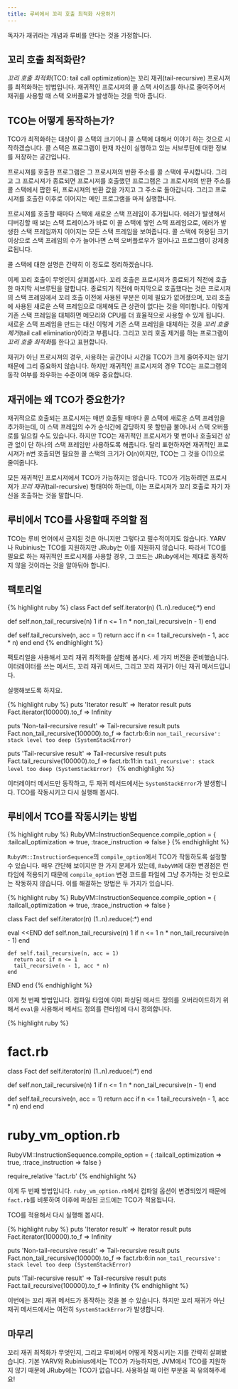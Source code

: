 ```yaml
---
title: 루비에서 꼬리 호출 최적화 사용하기
---
```


독자가 재귀라는 개념과 루비를 안다는 것을 가정합니다.

## 꼬리 호출 최적화란?

*꼬리 호출 최적화*(TCO: tail call optimization)는 꼬리 재귀(tail-recursive) 프로시져를 최적화하는 방법입니다. 재귀적인 프로시져의 콜 스택 사이즈를 하나로 줄여주어서 재귀를 사용할 때 스택 오버플로가 발생하는 것을 막아 줍니다.

<!--more-->

## TCO는 어떻게 동작하는가?

TCO가 최적화하는 대상이 콜 스택의 크기이니 콜 스택에 대해서 이야기 하는 것으로 시작하겠습니다. 콜 스택은 프로그램이 현재 자신이 실행하고 있는 서브루틴에 대한 정보를 저장하는 공간입니다. 

프로시져를 호출한 프로그램은 그 프로시져의 반환 주소를 콜 스택에 푸시합니다. 그리고 그 프로시져가 종료되면 프로시져를 호출했던 프로그램은 그 프로시져의 반환 주소를 콜 스택에서 팝한 뒤, 프로시져의 반환 값을 가지고 그 주소로 돌아갑니다. 그리고 프로시져를 호출한 이후로 이어지는 메인 프로그램을 마저 실행합니다. 

프로시져를 호출할 때마다 스택에 새로운 스택 프레임이 추가됩니다. 에러가 발생해서 디버깅할 때 보는 스택 트레이스가 바로 이 콜 스택에 쌓인 스택 프레임으로, 에러가 발생한 스택 프레임까지 이어지는 모든 스택 프레임을 보여줍니다. 콜 스택에 허용된 크기 이상으로 스택 프레임의 수가 늘어나면 스택 오버플로우가 일어나고 프로그램이 강제종료됩니다.

콜 스택에 대한 설명은 간략히 이 정도로 정리하겠습니다.

이제 꼬리 호출이 무엇인지 살펴봅시다. 꼬리 호출은 프로시져가 종료되기 직전에 호출한 마지막 서브루틴을 말합니다. 종료되기 직전에 마지막으로 호출했다는 것은 프로시져의 스택 프레임에서 꼬리 호출 이전에 사용된 부분은 이제 필요가 없어졌으며, 꼬리 호출에 사용된 새로운 스택 프레임으로 대체해도 큰 상관이 없다는 것을 의미합니다. 이렇게 기존 스택 프레임을 대체하면 메모리와 CPU를 더 효율적으로 사용할 수 있게 됩니다. 새로운 스택 프레임을 만드는 대신 이렇게 기존 스택 프레임을 대체하는 것을 *꼬리 호출 제거*(tail call elimination)이라고 부릅니다. 그리고 꼬리 호출 제거를 하는 프로그램이 *꼬리 호출 최적화*를 한다고 표현합니다. 

재귀가 아닌 프로시져의 경우, 사용하는 공간이나 시간을 TCO가 크게 줄여주지는 않기 때문에  그리 중요하지 않습니다. 하지만 재귀적인 프로시져의 경우 TCO는 프로그램의 동작 여부를 좌우하는 수준이며 매우 중요합니다.

## 재귀에는 왜 TCO가 중요한가?

재귀적으로 호출되는 프로시져는 매번 호출될 때마다 콜 스택에 새로운 스택 프레임을 추가하는데, 이 스택 프레임의 수가 순식간에 감당하지 못 할만큼 불어나서 스택 오버플로를 일으킬 수도 있습니다. 하지만 TCO는 재귀적인 프로시져가 몇 번이나 호출되건 상관 없이 단 하나의 스택 프레임만 사용하도록 해줍니다. 달리 표현하자면 재귀적인 프로시져가 n번 호출되면 필요한 콜 스택의 크기가 O(n)이지만, TCO는 그 것을 O(1)으로 줄여줍니다.

모든 재귀적인 프로시져에서 TCO가 가능하지는 않습니다. TCO가 기능하려면 프로시져가 *꼬리 재귀*(tail-recursive) 형태여야 하는데, 이는 프로시져가 꼬리 호출로 자기 자신을 호출하는 것을 말합니다. 

## 루비에서 TCO를 사용할때 주의할 점

TCO는 루비 언어에서 금지된 것은 아니지만 그렇다고 필수적이지도 않습니다. YARV나 Rubinius는 TCO를 지원하지만 JRuby는 이를 지원하지 않습니다. 따라서 TCO를 필요로 하는 재귀적인 프로시져를 사용할 경우, 그 코드는 JRuby에서는 제대로 동작하지 않을 것이라는 것을 알아둬야 합니다. 

## 팩토리얼

{% highlight ruby %}
class Fact
  def self.iterator(n)
    (1..n).reduce(:*)
  end

  def self.non_tail_recursive(n)
    1 if n <= 1 
    n * non_tail_recursive(n - 1)
  end

  def self.tail_recursive(n, acc = 1)
    return acc if n <= 1
    tail_recursive(n - 1, acc * n)
  end
end 
{% endhighlight %}

팩토리얼을 사용해서 꼬리 재귀 최적화를 실험해 봅시다. 세 가지 버전을 준비했습니다. 이터레이터를 쓰는 메서드, 꼬리 재귀 메서드, 그리고 꼬리 재귀가 아닌 재귀 메서드입니다.

실행해보도록 하지요.

{% highlight ruby %}
puts 'Iterator result'
=> Iterator result
puts Fact.iterator(100000).to_f
=> Infinity

puts 'Non-tail-recursive result'
=> Tail-recursive result
puts Fact.non_tail_recursive(100000).to_f
=> fact.rb:6:in `non_tail_recursive': stack level too deep (SystemStackError) `

puts 'Tail-recursive result'
=> Tail-recursive result
puts Fact.tail_recursive(100000).to_f
=> fact.rb:11:in `tail_recursive': stack level too deep (SystemStackError) `
{% endhighlight %}

이터레이터 메서드만 동작하고, 두 재귀 메서드에서는 `SystemStackError`가 발생합니다. TCO를 작동시키고 다시 실행해 봅시다. 

## 루비에서 TCO를 작동시키는 방법

{% highlight ruby %}
RubyVM::InstructionSequence.compile_option = {
  :tailcall_optimization => true,
  :trace_instruction => false
}
{% endhighlight %}

`RubyVM::InstructionSequence`의 `compile_option`에서 TCO가 작동하도록 설정할 수 있습니다. 매우 간단해 보이지만 한 가지 문제가 있는데, `RubyVM`에 대한 변경점은 런타임에 적용되기 때문에 `compile_option` 변경 코드를 파일에 그냥 추가하는 것 만으로는 작동하지 않습니다. 이를 해결하는 방법은 두 가지가 있습니다.

{% highlight ruby %}
RubyVM::InstructionSequence.compile_option = {
  :tailcall_optimization => true,
  :trace_instruction => false
}

class Fact
  def self.iterator(n)
    (1..n).reduce(:*)
  end

  eval <<END
    def self.non_tail_recursive(n)
      1 if n <= 1 
      n * non_tail_recursive(n - 1)
    end

    def self.tail_recursive(n, acc = 1)
      return acc if n <= 1
      tail_recursive(n - 1, acc * n)
    end
  END
end 
{% endhighlight %}

이게 첫 번째 방법입니다. 컴파일 타임에 이미 파싱된 메서드 정의를 오버라이드하기 위해서  `eval`을 사용해서 메서드 정의를 런타임에 다시 정의합니다. 

{% highlight ruby %}
# fact.rb
class Fact
  def self.iterator(n)
    (1..n).reduce(:*)
  end

  def self.non_tail_recursive(n)
    1 if n <= 1 
    n * non_tail_recursive(n - 1)
  end
	
  def self.tail_recursive(n, acc = 1)
    return acc if n <= 1
    tail_recursive(n - 1, acc * n)
  end
end 

# ruby_vm_option.rb
RubyVM::InstructionSequence.compile_option = {
  :tailcall_optimization => true,
  :trace_instruction => false
}

require_relative 'fact.rb'
{% endhighlight %}

이게 두 번째 방법입니다. `ruby_vm_option.rb`에서 컴파일 옵션이 변경되었기 때문에 `fact.rb`를 비롯하여 이후에 파싱된 코드에는 TCO가 적용됩니다.

TCO를 적용해서 다시 실행해 봅시다.

{% highlight ruby %}
puts 'Iterator result'
=> Iterator result
puts Fact.iterator(100000).to_f
=> Infinity

puts 'Non-tail-recursive result'
=> Tail-recursive result
puts Fact.non_tail_recursive(100000).to_f
=> fact.rb:6:in `non_tail_recursive': stack level too deep (SystemStackError) `

puts 'Tail-recursive result'
=> Tail-recursive result
puts Fact.tail_recursive(100000).to_f
=> Infinity
{% endhighlight %}

이번에는 꼬리 재귀 메서드가 동작하는 것을 볼 수 있습니다. 하지만 꼬리 재귀가 아닌 재귀 메서드에서는 여전히 `SystemStackError`가 발생합니다. 

## 마무리

꼬리 재귀 최적화가 무엇인지, 그리고 루비에서 어떻게 작동시키는 지를 간략히 살펴봤습니다. 기본 YARV와 Rubinius에서는 TCO가 가능하지만, JVM에서 TCO를 지원하지 않기 때문에 JRuby에는 TCO가 없습니다. 사용하실 때 이런 부분을 꼭 유의해주세요!
